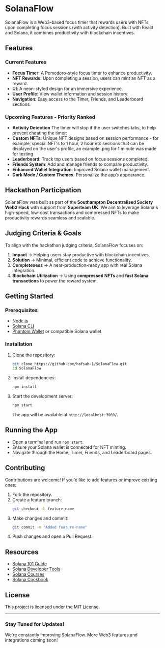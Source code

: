 # SolanaFlow

SolanaFlow is a Web3-based focus timer that rewards users with NFTs upon completing focus sessions (with activity detection). Built with React and Solana, it combines productivity with blockchain incentives.

## Features

### Current Features

- **Focus Timer**: A Pomodoro-style focus timer to enhance productivity.
- **NFT Rewards**: Upon completing a session, users can mint an NFT as a reward.
- **UI**: A neon-styled design for an immersive experience.
- **User Profile**: View wallet information and session history.
- **Navigation**: Easy access to the Timer, Friends, and Leaderboard sections.

### Upcoming Features - Priority Ranked
- **Activity Detection** The timer will stop if the user switches tabs, to help prevent cheating the timer:
- **Custom NFTs**: Unique NFT designs based on session performance - for example, special NFT's fo 1 hour, 2 hour etc sessions that can be displayed on the user's profile, an example .png for 1 minute was made for testing
- **Leaderboard**: Track top users based on focus sessions completed.
- **Friends System**: Add and manage friends to compare productivity.
- **Enhanced Wallet Integration**: Improved Solana wallet management.
- **Dark Mode / Custom Themes**: Personalize the app’s appearance.

## Hackathon Participation

SolanaFlow was built as part of the **Southampton Decentralised Society Web3 Hack** with support from **Superteam UK**. We aim to leverage Solana's high-speed, low-cost transactions and compressed NFTs to make productivity rewards seamless and scalable.

## Judging Criteria & Goals

To align with the hackathon judging criteria, SolanaFlow focuses on:

1. **Impact** → Helping users stay productive with blockchain incentives.
2. **Solution** → Minimal, efficient code to achieve functionality.
3. **Completeness** → A near-production-ready app with real Solana integration.
4. **Blockchain Utilization** → Using **compressed NFTs** and **fast Solana transactions** to power the reward system.

## Getting Started

### Prerequisites

- [Node.js](https://nodejs.org/)
- [Solana CLI](https://docs.solana.com/cli/install-solana-cli-tools)
- [Phantom Wallet](https://phantom.app/) or compatible Solana wallet

### Installation

1. Clone the repository:
   ```sh
   git clone https://github.com/hafsah-1/SolanaFlow.git
   cd SolanaFlow
   ```
2. Install dependencies:
   ```sh
   npm install
   ```
3. Start the development server:
   ```sh
   npm start
   ```
   The app will be available at `http://localhost:3000/`.

## Running the App

- Open a terminal and run `npm start`.
- Ensure your Solana wallet is connected for NFT minting.
- Navigate through the Home, Timer, Friends, and Leaderboard pages.

## Contributing

Contributions are welcome! If you'd like to add features or improve existing ones:

1. Fork the repository.
2. Create a feature branch:
   ```sh
   git checkout -b feature-name
   ```
3. Make changes and commit:
   ```sh
   git commit -m "Added feature-name"
   ```
4. Push changes and open a Pull Request.

## Resources

- [Solana 101 Guide](https://2501babe.github.io/posts/solana101.html)
- [Solana Developer Tools](https://build.superteam.fun/developer-tools)
- [Solana Courses](https://www.soldev.app/)
- [Solana Cookbook](https://solana.com/developers/cookbook)

## License

This project is licensed under the MIT License.

---

### Stay Tuned for Updates!

We're constantly improving SolanaFlow. More Web3 features and integrations coming soon!

